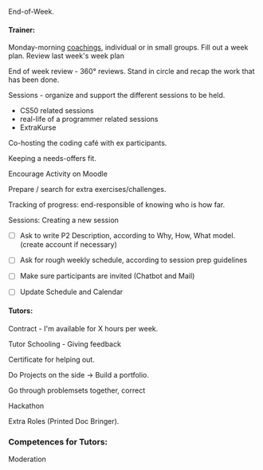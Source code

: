 End-of-Week.

#### Trainer:

Monday-morning [coachings](../activity-types.md#coaching), individual or in small groups. Fill out a week plan. Review last week's week plan

End of week review - 360° reviews. Stand in circle and recap the work that has been done. 

Sessions - organize and support the different sessions to be held. 
* CS50 related sessions 
* real-life of a programmer related sessions
* ExtraKurse

Co-hosting the coding café with ex participants.

Keeping a needs-offers fit.

Encourage Activity on Moodle

Prepare / search for extra exercises/challenges. 

Tracking of progress: end-responsible of knowing who is how far. 

Sessions: Creating a new session

* [ ] Ask to write P2 Description, according to Why, How, What model. \(create account if necessary\)
* [ ] Ask for rough weekly schedule, according to session prep guidelines
* [ ] Make sure participants are invited \(Chatbot and Mail\)
* [ ] Update Schedule and Calendar



#### Tutors:

Contract - I'm available for X hours per week.

Tutor Schooling - Giving feedback 

Certificate for helping out.

Do Projects on the side -&gt; Build a portfolio.

Go through problemsets together, correct 

Hackathon

Extra Roles (Printed Doc Bringer). 

### Competences for Tutors:

Moderation
